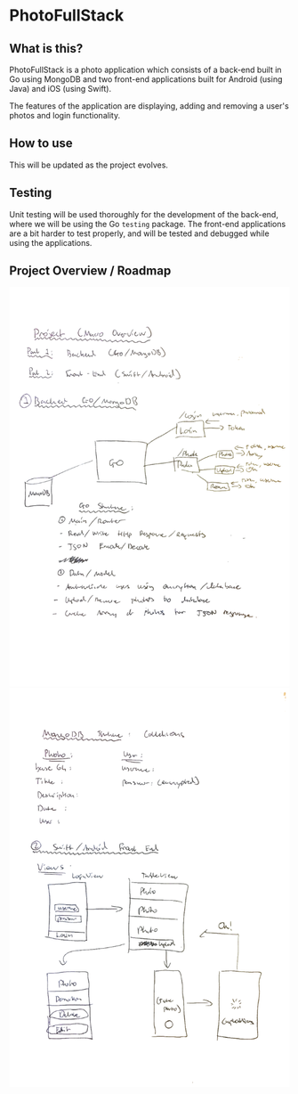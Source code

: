 # PhotoFullStack

## What is this?
PhotoFullStack is a photo application which consists of a back-end built in Go using MongoDB and two front-end applications built for Android (using Java) and iOS (using Swift).

The features of the application are displaying, adding and removing a user's photos and login functionality.

## How to use
This will be updated as the project evolves.

## Testing
Unit testing will be used thoroughly for the development of the back-end, where we will be using the Go `testing` package. The front-end applications are a bit harder to test properly, and will be tested and debugged while using the applications.

## Project Overview / Roadmap 
![Roadmap page 1](./images/roadmap_1.png)
![Roadmap page 2](./images/roadmap_2.png)

